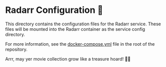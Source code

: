 # Radarr Configuration 🎥

This directory contains the configuration files for the Radarr service. These files will be mounted into the Radarr container as the service config directory.

For more information, see the [docker-compose.yml](../../docker-compose.yml) file in the root of the repository.

Arrr, may yer movie collection grow like a treasure hoard! 🏴‍☠️

